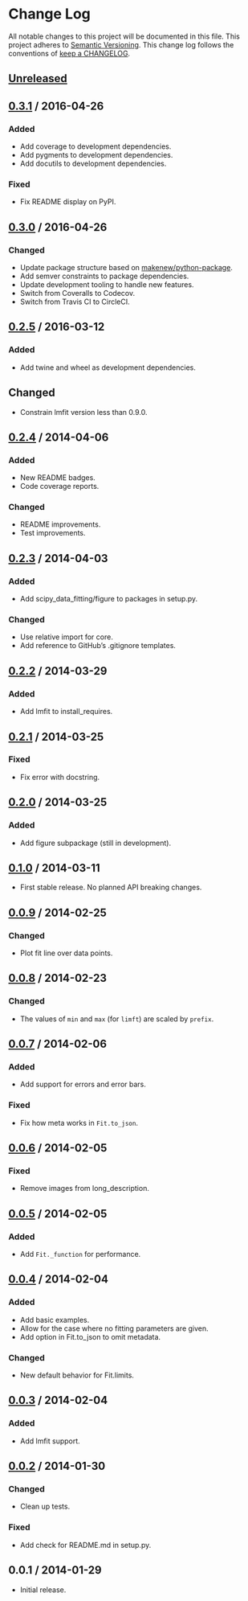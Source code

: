 # Change Log

All notable changes to this project will be documented in this file.
This project adheres to [Semantic Versioning](http://semver.org/).
This change log follows the conventions of
[keep a CHANGELOG](http://keepachangelog.com/).

## [Unreleased][Unreleased]

## [0.3.1] / 2016-04-26

### Added

- Add coverage to development dependencies.
- Add pygments to development dependencies.
- Add docutils to development dependencies.

### Fixed

- Fix README display on PyPI.

## [0.3.0] / 2016-04-26

### Changed

- Update package structure based on [makenew/python-package].
- Add semver constraints to package dependencies.
- Update development tooling to handle new features.
- Switch from Coveralls to Codecov.
- Switch from Travis CI to CircleCI.

[makenew/python-package]: https://github.com/makenew/python-package

## [0.2.5] / 2016-03-12

### Added

- Add twine and wheel as development dependencies.

## Changed

- Constrain lmfit version less than 0.9.0.

## [0.2.4] / 2014-04-06

### Added

- New README badges.
- Code coverage reports.

### Changed

- README improvements.
- Test improvements.

## [0.2.3] / 2014-04-03

### Added

- Add scipy_data_fitting/figure to packages in setup.py.

### Changed

- Use relative import for core.
- Add reference to GitHub’s .gitignore templates.

## [0.2.2] / 2014-03-29

### Added

- Add lmfit to install_requires.

## [0.2.1] / 2014-03-25

### Fixed

- Fix error with docstring.

## [0.2.0] / 2014-03-25

### Added

- Add figure subpackage (still in development).

## [0.1.0] / 2014-03-11

- First stable release. No planned API breaking changes.

## [0.0.9] / 2014-02-25

### Changed

- Plot fit line over data points.

## [0.0.8] / 2014-02-23

### Changed

- The values of `min` and `max` (for `limft`) are scaled by `prefix`.

## [0.0.7] / 2014-02-06

### Added

- Add support for errors and error bars.

### Fixed

- Fix how meta works in `Fit.to_json`.

## [0.0.6] / 2014-02-05

### Fixed

- Remove images from long_description.

## [0.0.5] / 2014-02-05

### Added

- Add `Fit._function` for performance.

## [0.0.4] / 2014-02-04

### Added

- Add basic examples.
- Allow for the case where no fitting parameters are given.
- Add option in Fit.to_json to omit metadata.

### Changed

- New default behavior for Fit.limits.

## [0.0.3] / 2014-02-04

### Added

- Add lmfit support.

## [0.0.2] / 2014-01-30

### Changed

- Clean up tests.

### Fixed

- Add check for README.md in setup.py.

## 0.0.1 / 2014-01-29

- Initial release.

[Unreleased]: https://github.com/razor-x/scipy-data_fitting/compare/v0.3.1...HEAD
[0.3.1]: https://github.com/razor-x/scipy-data_fitting/compare/v0.3.0...v0.3.1
[0.3.0]: https://github.com/razor-x/scipy-data_fitting/compare/v0.2.5...v0.3.0
[0.2.5]: https://github.com/razor-x/scipy-data_fitting/compare/v0.2.4...v0.2.5
[0.2.4]: https://github.com/razor-x/scipy-data_fitting/compare/v0.2.3...v0.2.4
[0.2.3]: https://github.com/razor-x/scipy-data_fitting/compare/v0.2.2...v0.2.3
[0.2.2]: https://github.com/razor-x/scipy-data_fitting/compare/v0.2.1...v0.2.2
[0.2.1]: https://github.com/razor-x/scipy-data_fitting/compare/v0.2.0...v0.2.1
[0.2.0]: https://github.com/razor-x/scipy-data_fitting/compare/v0.1.0...v0.2.0
[0.1.0]: https://github.com/razor-x/scipy-data_fitting/compare/v0.0.9...v0.1.0
[0.0.9]: https://github.com/razor-x/scipy-data_fitting/compare/v0.0.8...v0.0.9
[0.0.8]: https://github.com/razor-x/scipy-data_fitting/compare/v0.0.7...v0.0.8
[0.0.7]: https://github.com/razor-x/scipy-data_fitting/compare/v0.0.6...v0.0.7
[0.0.6]: https://github.com/razor-x/scipy-data_fitting/compare/v0.0.5...v0.0.6
[0.0.5]: https://github.com/razor-x/scipy-data_fitting/compare/v0.0.4...v0.0.5
[0.0.4]: https://github.com/razor-x/scipy-data_fitting/compare/v0.0.3...v0.0.4
[0.0.3]: https://github.com/razor-x/scipy-data_fitting/compare/v0.0.2...v0.0.3
[0.0.2]: https://github.com/razor-x/scipy-data_fitting/compare/v0.0.1...v0.0.2
